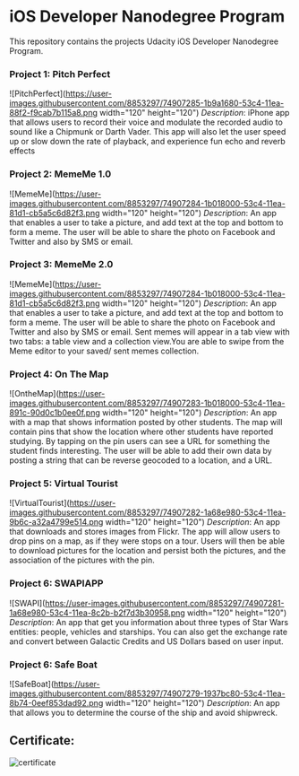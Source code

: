 # iOS Developer Nanodegree Program

This repository contains the projects Udacity iOS Developer Nanodegree Program.

### Project 1: Pitch Perfect
![PitchPerfect](https://user-images.githubusercontent.com/8853297/74907285-1b9a1680-53c4-11ea-88f2-f9cab7b115a8.png width="120" height="120")
*Description*: iPhone app that allows users to record their voice and modulate the recorded audio to sound like a Chipmunk or Darth Vader. This app will also let the user speed up or slow down the rate of playback, and experience fun echo and reverb effects

### Project 2: MemeMe 1.0
![MemeMe](https://user-images.githubusercontent.com/8853297/74907284-1b018000-53c4-11ea-81d1-cb5a5c6d82f3.png width="120" height="120")
*Description*: An app that enables a user to take a picture, and add text at the top and bottom to form a meme. The user will be able to share the photo on Facebook and Twitter and also by SMS or email.

### Project 3: MemeMe 2.0
![MemeMe](https://user-images.githubusercontent.com/8853297/74907284-1b018000-53c4-11ea-81d1-cb5a5c6d82f3.png width="120" height="120")
*Description*: An app that enables a user to take a picture, and add text at the top and bottom to form a meme. The user will be able to share the photo on Facebook and Twitter and also by SMS or email. Sent memes will appear in a tab view with two tabs: a table view and a collection view.You are able to swipe from the Meme editor to your saved/ sent memes collection.

### Project 4: On The Map
![OntheMap](https://user-images.githubusercontent.com/8853297/74907283-1b018000-53c4-11ea-891c-90d0c1b0ee0f.png width="120" height="120")
*Description*: An app with a map that shows information posted by other students. The map will contain pins that show the location where other students have reported studying. By tapping on the pin users can see a URL for something the student finds interesting. The user will be able to add their own data by posting a string that can be reverse geocoded to a location, and a URL.

### Project 5: Virtual Tourist
![VirtualTourist](https://user-images.githubusercontent.com/8853297/74907282-1a68e980-53c4-11ea-9b6c-a32a4799e514.png width="120" height="120")
*Description*: An app that downloads and stores images from Flickr. The app will allow users to drop pins on a map, as if they were stops on a tour. Users will then be able to download pictures for the location and persist both the pictures, and the association of the pictures with the pin.

### Project 6: SWAPIAPP
![SWAPI](https://user-images.githubusercontent.com/8853297/74907281-1a68e980-53c4-11ea-8c2b-b2f7d3b30958.png width="120" height="120")
*Description*: An app that get you information about three types of Star Wars entities: people, vehicles and starships. You can also get the exchange rate and convert between Galactic Credits and US Dollars based on user input.

### Project 6: Safe Boat
![SafeBoat](https://user-images.githubusercontent.com/8853297/74907279-1937bc80-53c4-11ea-8b74-0eef853dad92.png width="120" height="120")
*Description*: An app that allows you to determine the course of the ship and avoid shipwreck.


## Certificate:
![certificate](https://user-images.githubusercontent.com/8853297/74907354-4ab08800-53c4-11ea-9367-ed763921ca3a.png)
